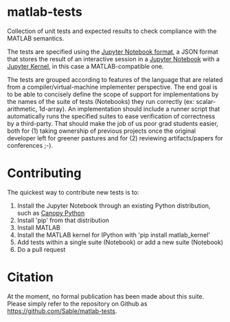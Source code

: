 # matlab-tests
Collection of unit tests and expected results to check compliance with the MATLAB semantics.

The tests are specified using the [Jupyter Notebook format](http://nbformat.readthedocs.org/en/latest/format_description.html#notebook-file-format), a JSON format that stores the result of an interactive session in a [Jupyter Notebook](http://jupyter-notebook.readthedocs.org/en/latest/notebook.html) with a [Jupyter Kernel](http://jupyter-client.readthedocs.org/en/latest/kernels.html), in this case a MATLAB-compatible one.

The tests are grouped according to features of the language that are related from a compiler/virtual-machine implementer perspective. The end goal is to be able to concisely define the scope of support for implementations by the names of the suite of tests (Notebooks) they run correctly (ex: scalar-arithmetic, 1d-array). An implementation should include a runner script that automatically runs the specified suites to ease verification of correctness by a third-party. That should make the job of us poor grad students easier, both for (1) taking ownership of previous projects once the original developer left for greener pastures and for (2) reviewing artifacts/papers for conferences ;-).


# Contributing

The quickest way to contribute new tests is to:

1. Install the Jupyter Notebook through an existing Python distribution, such as [Canopy Python](https://www.enthought.com/products/canopy/)
2. Install 'pip' from that distribution
3. Install MATLAB
4. Install the MATLAB kernel for IPython with 'pip install matlab_kernel'
5. Add tests within a single suite (Notebook) or add a new suite (Notebook)
6. Do a pull request

# Citation

At the moment, no formal publication has been made about this suite. Please simply refer to the repository on Github as https://github.com/Sable/matlab-tests.

